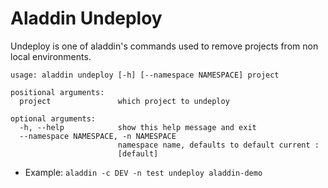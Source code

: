 # Aladdin Undeploy
Undeploy is one of aladdin's commands used to remove projects from non local environments. 
```
usage: aladdin undeploy [-h] [--namespace NAMESPACE] project

positional arguments:
  project               which project to undeploy

optional arguments:
  -h, --help            show this help message and exit
  --namespace NAMESPACE, -n NAMESPACE
                        namespace name, defaults to default current :
                        [default]
```
- Example: `aladdin -c DEV -n test undeploy aladdin-demo`
